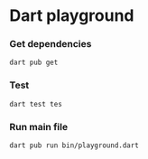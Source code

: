 # Dart playground

### Get dependencies
`dart pub get`

### Test
`dart test tes`

### Run main file
`dart pub run bin/playground.dart`